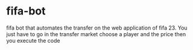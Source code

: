 # fifa-bot
fifa bot that automates the transfer on the web application of fifa 23.
You just have to go in the transfer market choose a player and the price then you execute the code 
